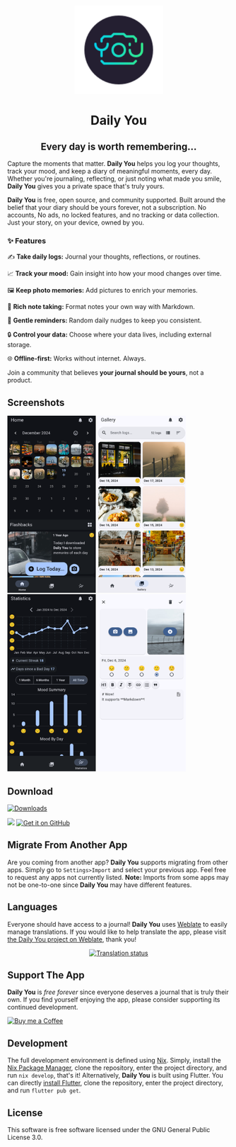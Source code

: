 <p align="center">
<img width="200" src="https://github.com/Demizo/Daily_You/blob/master/assets/logo.svg" alt="Daily You Logo">
</p>
<h1 align="center">Daily You</h1>
<h2 align="center">Every day is worth remembering…</h2>

Capture the moments that matter. **Daily You** helps you log your thoughts, track your mood, and keep a diary of meaningful moments, every day. Whether you're journaling, reflecting, or just noting what made you smile, **Daily You** gives you a private space that's truly yours.

**Daily You** is free, open source, and community supported. Built around the belief that your diary should be yours forever, not a subscription. No accounts, No ads, no locked features, and no tracking or data collection. Just your story, on your device, owned by you.

### ✨ Features

✍️ **Take daily logs:** Journal your thoughts, reflections, or routines.

📈 **Track your mood:** Gain insight into how your mood changes over time.

🖼️ **Keep photo memories:** Add pictures to enrich your memories.

📝 **Rich note taking:** Format notes your own way with Markdown.

🔔 **Gentle reminders:** Random daily nudges to keep you consistent.

🔒 **Control your data:** Choose where your data lives, including external storage.

🌐 **Offline-first:** Works without internet. Always.

Join a community that believes **your journal should be yours**, not a product.

## Screenshots
<p>
<img width="200" src="https://github.com/Demizo/Daily_You/blob/master/fastlane/metadata/android/en-US/images/phoneScreenshots/Screenshot_0.png" alt="app screenshot">
<img width="200" src="https://github.com/Demizo/Daily_You/blob/master/fastlane/metadata/android/en-US/images/phoneScreenshots/Screenshot_1.png" alt="app screenshot">
<img width="200" src="https://github.com/Demizo/Daily_You/blob/master/fastlane/metadata/android/en-US/images/phoneScreenshots/Screenshot_2.png" alt="app screenshot">
<img width="200" src="https://github.com/Demizo/Daily_You/blob/master/fastlane/metadata/android/en-US/images/phoneScreenshots/Screenshot_3.png" alt="app screenshot">
</p>

## Download 

[![Downloads](https://img.shields.io/github/downloads/Demizo/Daily_You/total)](https://github.com/Demizo/Daily_You/releases)

[<img src="https://gitlab.com/IzzyOnDroid/repo/-/raw/master/assets/IzzyOnDroid.png" height="80">](https://apt.izzysoft.de/fdroid/index/apk/com.demizo.daily_you)
[<img src="https://github.com/machiav3lli/oandbackupx/blob/034b226cea5c1b30eb4f6a6f313e4dadcbb0ece4/badge_github.png" alt="Get it on GitHub" height="80">](https://github.com/Demizo/Daily_You/releases/latest)

## Migrate From Another App
Are you coming from another app? **Daily You** supports migrating from other apps. Simply go to `Settings>Import` and select your previous app. Feel free to request any apps not currently listed. **Note:** Imports from some apps may not be one-to-one since **Daily You** may have different features.

## Languages 
Everyone should have access to a journal! **Daily You** uses [Weblate](https://weblate.org) to easily manage translations. If you would like to help translate the app, please visit [the Daily You project on Weblate](https://hosted.weblate.org/projects/daily-you/), thank you!

<div align="center">
<a href="https://hosted.weblate.org/engage/daily-you/">
<img src="https://hosted.weblate.org/widget/daily-you/multi-auto.svg" alt="Translation status" />
</a>
</div>

## Support The App
**Daily You** is _free forever_ since everyone deserves a journal that is truly their own. If you find yourself enjoying the app, please consider supporting its continued development.

<a href="https://buymeacoffee.com/demizo"><img alt="Buy me a Coffee" height="56" src="https://cdn.jsdelivr.net/npm/@intergrav/devins-badges@3/assets/cozy/donate/buymeacoffee-singular_vector.svg"></a>

## Development
The full development environment is defined using [Nix](https://nixos.org/). Simply, install the [Nix Package Manager](https://nixos.org/download/), clone the repository, enter the project directory, and run `nix develop`, that's it! Alternatively, **Daily You** is built using Flutter. You can directly [install Flutter](https://docs.flutter.dev/get-started/install), clone the repository, enter the project directory, and run `flutter pub get`.

## License
This software is free software licensed under the GNU General Public License 3.0.
